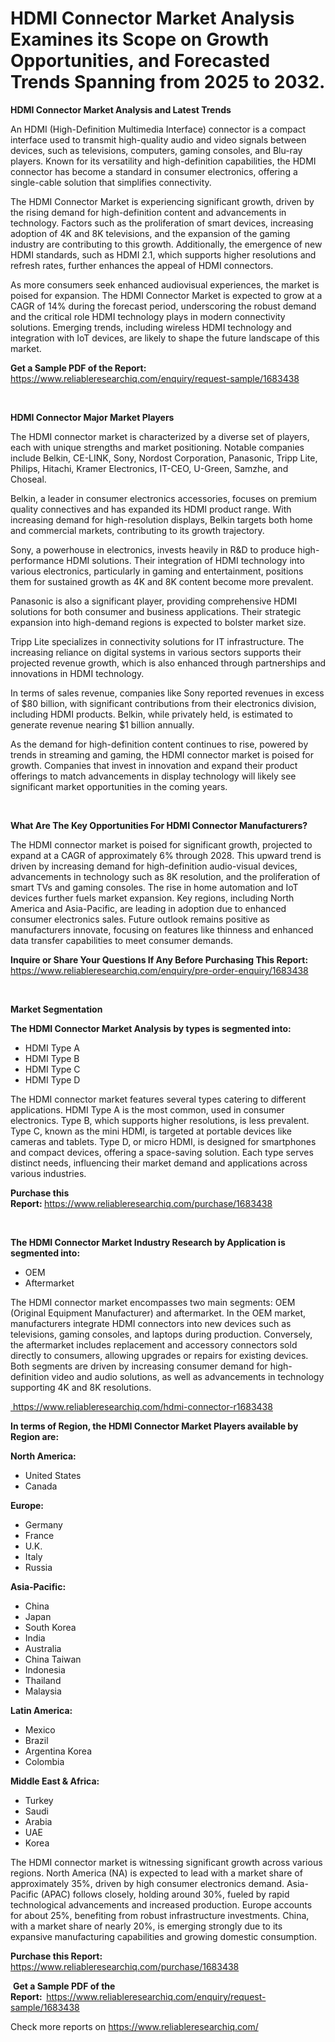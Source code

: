 <p><h1>HDMI Connector Market Analysis Examines its Scope on Growth Opportunities, and Forecasted Trends Spanning from 2025 to 2032.</h1></p><p><strong>HDMI Connector Market Analysis and Latest Trends</strong></p>
<p><p>An HDMI (High-Definition Multimedia Interface) connector is a compact interface used to transmit high-quality audio and video signals between devices, such as televisions, computers, gaming consoles, and Blu-ray players. Known for its versatility and high-definition capabilities, the HDMI connector has become a standard in consumer electronics, offering a single-cable solution that simplifies connectivity.</p><p>The HDMI Connector Market is experiencing significant growth, driven by the rising demand for high-definition content and advancements in technology. Factors such as the proliferation of smart devices, increasing adoption of 4K and 8K televisions, and the expansion of the gaming industry are contributing to this growth. Additionally, the emergence of new HDMI standards, such as HDMI 2.1, which supports higher resolutions and refresh rates, further enhances the appeal of HDMI connectors.</p><p>As more consumers seek enhanced audiovisual experiences, the market is poised for expansion. The HDMI Connector Market is expected to grow at a CAGR of 14% during the forecast period, underscoring the robust demand and the critical role HDMI technology plays in modern connectivity solutions. Emerging trends, including wireless HDMI technology and integration with IoT devices, are likely to shape the future landscape of this market.</p></p>
<p><strong>Get a Sample PDF of the Report:&nbsp;</strong> <a href="https://www.reliableresearchiq.com/enquiry/request-sample/1683438?utm_campaign=2212&utm_medium=2&utm_source=Github&utm_content=ia&utm_term=06042025&utm_id=hdmi-connector">https://www.reliableresearchiq.com/enquiry/request-sample/1683438</a></p>
<p>&nbsp;</p>
<p><strong>HDMI Connector Major Market Players</strong></p>
<p><p>The HDMI connector market is characterized by a diverse set of players, each with unique strengths and market positioning. Notable companies include Belkin, CE-LINK, Sony, Nordost Corporation, Panasonic, Tripp Lite, Philips, Hitachi, Kramer Electronics, IT-CEO, U-Green, Samzhe, and Choseal.</p><p>Belkin, a leader in consumer electronics accessories, focuses on premium quality connectives and has expanded its HDMI product range. With increasing demand for high-resolution displays, Belkin targets both home and commercial markets, contributing to its growth trajectory.</p><p>Sony, a powerhouse in electronics, invests heavily in R&D to produce high-performance HDMI solutions. Their integration of HDMI technology into various electronics, particularly in gaming and entertainment, positions them for sustained growth as 4K and 8K content become more prevalent.</p><p>Panasonic is also a significant player, providing comprehensive HDMI solutions for both consumer and business applications. Their strategic expansion into high-demand regions is expected to bolster market size.</p><p>Tripp Lite specializes in connectivity solutions for IT infrastructure. The increasing reliance on digital systems in various sectors supports their projected revenue growth, which is also enhanced through partnerships and innovations in HDMI technology.</p><p>In terms of sales revenue, companies like Sony reported revenues in excess of $80 billion, with significant contributions from their electronics division, including HDMI products. Belkin, while privately held, is estimated to generate revenue nearing $1 billion annually.</p><p>As the demand for high-definition content continues to rise, powered by trends in streaming and gaming, the HDMI connector market is poised for growth. Companies that invest in innovation and expand their product offerings to match advancements in display technology will likely see significant market opportunities in the coming years.</p></p>
<p>&nbsp;</p>
<p><strong>What Are The Key Opportunities For HDMI Connector Manufacturers?</strong></p>
<p><p>The HDMI connector market is poised for significant growth, projected to expand at a CAGR of approximately 6% through 2028. This upward trend is driven by increasing demand for high-definition audio-visual devices, advancements in technology such as 8K resolution, and the proliferation of smart TVs and gaming consoles. The rise in home automation and IoT devices further fuels market expansion. Key regions, including North America and Asia-Pacific, are leading in adoption due to enhanced consumer electronics sales. Future outlook remains positive as manufacturers innovate, focusing on features like thinness and enhanced data transfer capabilities to meet consumer demands.</p></p>
<p><strong>Inquire or Share Your Questions If Any Before Purchasing This Report:</strong> <a href="https://www.reliableresearchiq.com/enquiry/pre-order-enquiry/1683438?utm_campaign=2212&utm_medium=2&utm_source=Github&utm_content=ia&utm_term=06042025&utm_id=hdmi-connector">https://www.reliableresearchiq.com/enquiry/pre-order-enquiry/1683438</a></p>
<p>&nbsp;</p>
<p><strong>Market Segmentation</strong></p>
<p><strong>The HDMI Connector Market Analysis by types is segmented into:</strong></p>
<p><ul><li>HDMI Type A</li><li>HDMI Type B</li><li>HDMI Type C</li><li>HDMI Type D</li></ul></p>
<p><p>The HDMI connector market features several types catering to different applications. HDMI Type A is the most common, used in consumer electronics. Type B, which supports higher resolutions, is less prevalent. Type C, known as the mini HDMI, is targeted at portable devices like cameras and tablets. Type D, or micro HDMI, is designed for smartphones and compact devices, offering a space-saving solution. Each type serves distinct needs, influencing their market demand and applications across various industries.</p></p>
<p><strong>Purchase this Report:&nbsp;</strong><a href="https://www.reliableresearchiq.com/purchase/1683438?utm_campaign=2212&utm_medium=2&utm_source=Github&utm_content=ia&utm_term=06042025&utm_id=hdmi-connector">https://www.reliableresearchiq.com/purchase/1683438</a></p>
<p>&nbsp;</p>
<p><strong>The HDMI Connector Market Industry Research by Application is segmented into:</strong></p>
<p><ul><li>OEM</li><li>Aftermarket</li></ul></p>
<p><p>The HDMI connector market encompasses two main segments: OEM (Original Equipment Manufacturer) and aftermarket. In the OEM market, manufacturers integrate HDMI connectors into new devices such as televisions, gaming consoles, and laptops during production. Conversely, the aftermarket includes replacement and accessory connectors sold directly to consumers, allowing upgrades or repairs for existing devices. Both segments are driven by increasing consumer demand for high-definition video and audio solutions, as well as advancements in technology supporting 4K and 8K resolutions.</p></p>
<p><a href="https://www.reliableresearchiq.com/hdmi-connector-r1683438?utm_campaign=2212&utm_medium=2&utm_source=Github&utm_content=ia&utm_term=06042025&utm_id=hdmi-connector">&nbsp;https://www.reliableresearchiq.com/hdmi-connector-r1683438</a></p>
<p><strong>In terms of Region, the HDMI Connector Market Players available by Region are:</strong></p>
<p>
    <p> <strong> North America: </strong>
        <ul>
            <li>United States</li>
            <li>Canada</li>
        </ul>
        </p> 
    <p> <strong> Europe: </strong>
        <ul>
            <li>Germany</li>
            <li>France</li>
            <li>U.K.</li>
            <li>Italy</li>
            <li>Russia</li>
        </ul>
        </p> 
    <p> <strong> Asia-Pacific: </strong>
        <ul>
            <li>China</li>
            <li>Japan</li>
            <li>South Korea</li>
            <li>India</li>
            <li>Australia</li>
            <li>China Taiwan</li>
            <li>Indonesia</li>
            <li>Thailand</li>
            <li>Malaysia</li>
        </ul>
        </p> 
    <p> <strong> Latin America: </strong>
        <ul>
            <li>Mexico</li>
            <li>Brazil</li>
            <li>Argentina Korea</li>
            <li>Colombia</li>
        </ul>
        </p> 
    <p> <strong> Middle East & Africa: </strong>
        <ul>
            <li>Turkey</li>
            <li>Saudi</li>
            <li>Arabia</li>
            <li>UAE</li>
            <li>Korea</li>
        </ul>
    </p>
    </p>
<p><p>The HDMI connector market is witnessing significant growth across various regions. North America (NA) is expected to lead with a market share of approximately 35%, driven by high consumer electronics demand. Asia-Pacific (APAC) follows closely, holding around 30%, fueled by rapid technological advancements and increased production. Europe accounts for about 25%, benefiting from robust infrastructure investments. China, with a market share of nearly 20%, is emerging strongly due to its expansive manufacturing capabilities and growing domestic consumption.</p></p>
<p><strong>Purchase this Report: </strong><a href="https://www.reliableresearchiq.com/purchase/1683438?utm_campaign=2212&utm_medium=2&utm_source=Github&utm_content=ia&utm_term=06042025&utm_id=hdmi-connector">https://www.reliableresearchiq.com/purchase/1683438</a></p>
<p>&nbsp;<strong>Get a Sample PDF of the Report:&nbsp;&nbsp;</strong><a href="https://www.reliableresearchiq.com/enquiry/request-sample/1683438?utm_campaign=2212&utm_medium=2&utm_source=Github&utm_content=ia&utm_term=06042025&utm_id=hdmi-connector">https://www.reliableresearchiq.com/enquiry/request-sample/1683438</a></p>
<p><strong></strong></p>
<p>Check more reports on <a href="https://www.reliableresearchiq.com/?utm_campaign=2212&utm_medium=2&utm_source=Github&utm_content=ia&utm_term=06042025&utm_id=hdmi-connector">https://www.reliableresearchiq.com/</a></p>
